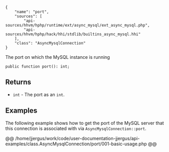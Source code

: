 ``` yamlmeta
{
    "name": "port",
    "sources": [
        "api-sources/hhvm/hphp/runtime/ext/async_mysql/ext_async_mysql.php",
        "api-sources/hhvm/hphp/hack/hhi/stdlib/builtins_async_mysql.hhi"
    ],
    "class": "AsyncMysqlConnection"
}
```




The port on which the MySQL instance is running




``` Hack
public function port(): int;
```




## Returns




+ ` int ` - The port as an `` int ``.




## Examples




The following example shows how to get the port of the MySQL server that this connection is associated with via ` AsyncMysqlConnection::port `.







@@ /home/jjergus/work/code/user-documentation-jjergus/api-examples/class.AsyncMysqlConnection/port/001-basic-usage.php @@
<!-- HHAPIDOC -->
